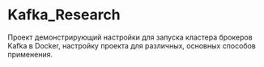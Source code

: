 # Kafka_Research
Проект демонстрирующий настройки для запуска кластера брокеров Kafka в Docker, настройку проекта для различных, основных способов применения. 
